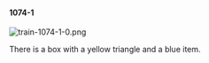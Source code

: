 #### 1074-1
![train-1074-1-0.png](https://github.com/lil-lab/nlvr/raw/master/nlvr/train/images/33/train-1074-1-0.png "train-1074-1-0.png")

There is a box with a yellow triangle and a blue item.